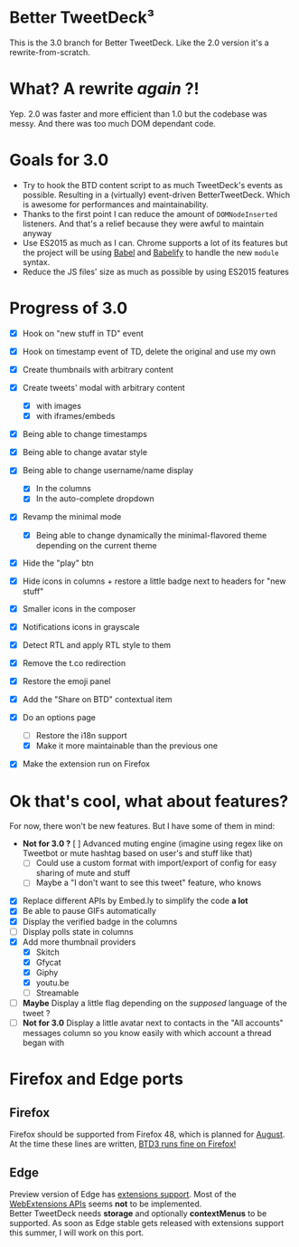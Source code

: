 # Better TweetDeck³

This is the 3.0 branch for Better TweetDeck. Like the 2.0 version it's a rewrite-from-scratch.

# What? A rewrite _again_ ?!

Yep. 2.0 was faster and more efficient than 1.0 but the codebase was messy. And there was too much DOM dependant code.

# Goals for 3.0

- Try to hook the BTD content script to as much TweetDeck's events as possible. Resulting in a (virtually) event-driven BetterTweetDeck. Which is awesome for performances and maintainability.
- Thanks to the first point I can reduce the amount of `DOMNodeInserted` listeners. And that's a relief because they were awful to maintain anyway
- Use ES2015 as much as I can. Chrome supports a lot of its features but the project will be using [Babel](http://babeljs.io) and [Babelify](https://github.com/babel/babelify) to handle the new `module` syntax.
- Reduce the JS files' size as much as possible by using ES2015 features

# Progress of 3.0

- [x] Hook on "new stuff in TD" event
- [x] Hook on timestamp event of TD, delete the original and use my own
- [x] Create thumbnails with arbitrary content
- [x] Create tweets' modal with arbitrary content
  - [x] with images
  - [x] with iframes/embeds
- [x] Being able to change timestamps
- [x] Being able to change avatar style
- [x] Being able to change username/name display
    - [x] In the columns
    - [x] In the auto-complete dropdown
- [x] Revamp the minimal mode
    - [x] Being able to change dynamically the minimal-flavored theme depending on the current theme
- [x] Hide the "play" btn
- [x] Hide icons in columns + restore a little badge next to headers for "new stuff"
- [x] Smaller icons in the composer
- [x] Notifications icons in grayscale
- [x] Detect RTL and apply RTL style to them
- [x] Remove the t.co redirection
- [x] Restore the emoji panel
- [x] Add the "Share on BTD" contextual item
- [x] Do an options page
    - [ ] Restore the i18n support
    - [x] Make it more maintainable than the previous one
- [x] Make the extension run on Firefox


# Ok that's cool, what about features?

For now, there won't be new features. But I have some of them in mind:

- **Not for 3.0 ?** [ ] Advanced muting engine (imagine using regex like on Tweetbot or mute hashtag based on user's and stuff like that)
  - [ ] Could use a custom format with import/export of config for easy sharing of mute and stuff
  - [ ] Maybe a "I don't want to see this tweet" feature, who knows
- [x] Replace different APIs by Embed.ly to simplify the code **a lot**
- [x] Be able to pause GIFs automatically
- [x] Display the verified badge in the columns
- [ ] Display polls state in columns
- [x] Add more thumbnail providers
  - [x] Skitch
  - [x] Gfycat
  - [x] Giphy
  - [x] youtu.be
  - [ ] Streamable
- [ ] **Maybe** Display a little flag depending on the _supposed_ language of the tweet ?
- [ ] **Not for 3.0** Display a little avatar next to contacts in the "All accounts" messages column so you know easily with which account a thread began with

# Firefox and Edge ports

## Firefox

Firefox should be supported from Firefox 48, which is planned for [August](https://wiki.mozilla.org/RapidRelease/Calendar). At the time these lines are written, [BTD3 runs fine on Firefox!](https://twitter.com/BetterTDeck/status/731742829836304384)

## Edge

Preview version of Edge has [extensions support](https://blogs.windows.com/msedgedev/2016/03/17/preview-extensions/). Most of the [WebExtensions APIs](https://developer.microsoft.com/en-us/microsoft-edge/platform/documentation/extensions/extension-api-roadmap/) seems **not** to be implemented.     
Better TweetDeck needs **storage** and optionally **contextMenus** to be supported. As soon as Edge stable gets released with extensions support this summer, I will work on this port.
